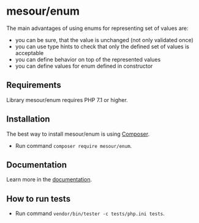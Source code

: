 mesour/enum
===========

The main advantages of using enums for representing set of values are:

* you can be sure, that the value is unchanged (not only validated once)
* you can use type hints to check that only the defined set of values is acceptable
* you can define behavior on top of the represented values
* you can define values for enum defined in constructor

Requirements
------------

Library mesour/enum requires PHP 7.1 or higher.

Installation
------------

The best way to install mesour/enum is using [Composer](http://getcomposer.org/).

-  Run command `composer require mesour/enum`.

Documentation
-------------

Learn more in the [documentation](https://github.com/mesour/enum/blob/master/docs/en/index.md).

How to run tests
----------------

- Run command `vendor/bin/tester -c tests/php.ini tests`.
